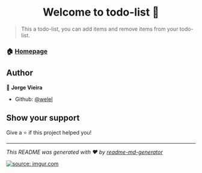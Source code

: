 <h1 align="center">Welcome to todo-list 👋</h1>
<p>
</p>

> This a todo-list, you can add items and remove items from your todo-list.

### 🏠 [Homepage](https://github.com/welel/todo-list)

## Author

👤 **Jorge Vieira**

* Github: [@welel](https://github.com/welel)

## Show your support

Give a ⭐️ if this project helped you!

***
_This README was generated with ❤️ by [readme-md-generator](https://github.com/kefranabg/readme-md-generator)_

<a href="https://imgur.com/7TMrUof"><img src="https://i.imgur.com/7TMrUof.png" title="source: imgur.com" /></a>
